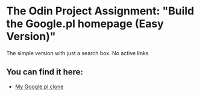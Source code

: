 # The Odin Project Assignment: "Build the Google.pl homepage (Easy Version)" 

The simple version with just a search box. No active links

## You can find it here:

* [My Google.pl clone](https://kusnierewicz.github.io/google_webpage_2017/)
